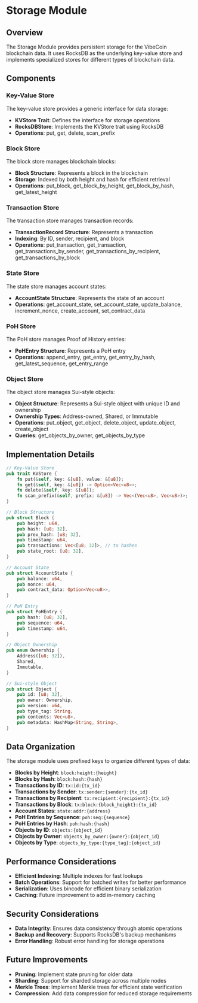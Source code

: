 # Storage Module

## Overview

The Storage Module provides persistent storage for the VibeCoin blockchain data. It uses RocksDB as the underlying key-value store and implements specialized stores for different types of blockchain data.

## Components

### Key-Value Store

The key-value store provides a generic interface for data storage:

- **KVStore Trait**: Defines the interface for storage operations
- **RocksDBStore**: Implements the KVStore trait using RocksDB
- **Operations**: put, get, delete, scan_prefix

### Block Store

The block store manages blockchain blocks:

- **Block Structure**: Represents a block in the blockchain
- **Storage**: Indexed by both height and hash for efficient retrieval
- **Operations**: put_block, get_block_by_height, get_block_by_hash, get_latest_height

### Transaction Store

The transaction store manages transaction records:

- **TransactionRecord Structure**: Represents a transaction
- **Indexing**: By ID, sender, recipient, and block
- **Operations**: put_transaction, get_transaction, get_transactions_by_sender, get_transactions_by_recipient, get_transactions_by_block

### State Store

The state store manages account states:

- **AccountState Structure**: Represents the state of an account
- **Operations**: get_account_state, set_account_state, update_balance, increment_nonce, create_account, set_contract_data

### PoH Store

The PoH store manages Proof of History entries:

- **PoHEntry Structure**: Represents a PoH entry
- **Operations**: append_entry, get_entry, get_entry_by_hash, get_latest_sequence, get_entry_range

### Object Store

The object store manages Sui-style objects:

- **Object Structure**: Represents a Sui-style object with unique ID and ownership
- **Ownership Types**: Address-owned, Shared, or Immutable
- **Operations**: put_object, get_object, delete_object, update_object, create_object
- **Queries**: get_objects_by_owner, get_objects_by_type

## Implementation Details

```rust
// Key-Value Store
pub trait KVStore {
    fn put(&self, key: &[u8], value: &[u8]);
    fn get(&self, key: &[u8]) -> Option<Vec<u8>>;
    fn delete(&self, key: &[u8]);
    fn scan_prefix(&self, prefix: &[u8]) -> Vec<(Vec<u8>, Vec<u8>)>;
}

// Block Structure
pub struct Block {
    pub height: u64,
    pub hash: [u8; 32],
    pub prev_hash: [u8; 32],
    pub timestamp: u64,
    pub transactions: Vec<[u8; 32]>, // tx hashes
    pub state_root: [u8; 32],
}

// Account State
pub struct AccountState {
    pub balance: u64,
    pub nonce: u64,
    pub contract_data: Option<Vec<u8>>,
}

// PoH Entry
pub struct PoHEntry {
    pub hash: [u8; 32],
    pub sequence: u64,
    pub timestamp: u64,
}

// Object Ownership
pub enum Ownership {
    Address([u8; 32]),
    Shared,
    Immutable,
}

// Sui-style Object
pub struct Object {
    pub id: [u8; 32],
    pub owner: Ownership,
    pub version: u64,
    pub type_tag: String,
    pub contents: Vec<u8>,
    pub metadata: HashMap<String, String>,
}
```

## Data Organization

The storage module uses prefixed keys to organize different types of data:

- **Blocks by Height**: `block:height:{height}`
- **Blocks by Hash**: `block:hash:{hash}`
- **Transactions by ID**: `tx:id:{tx_id}`
- **Transactions by Sender**: `tx:sender:{sender}:{tx_id}`
- **Transactions by Recipient**: `tx:recipient:{recipient}:{tx_id}`
- **Transactions by Block**: `tx:block:{block_height}:{tx_id}`
- **Account States**: `state:addr:{address}`
- **PoH Entries by Sequence**: `poh:seq:{sequence}`
- **PoH Entries by Hash**: `poh:hash:{hash}`
- **Objects by ID**: `objects:{object_id}`
- **Objects by Owner**: `objects_by_owner:{owner}:{object_id}`
- **Objects by Type**: `objects_by_type:{type_tag}:{object_id}`

## Performance Considerations

- **Efficient Indexing**: Multiple indexes for fast lookups
- **Batch Operations**: Support for batched writes for better performance
- **Serialization**: Uses bincode for efficient binary serialization
- **Caching**: Future improvement to add in-memory caching

## Security Considerations

- **Data Integrity**: Ensures data consistency through atomic operations
- **Backup and Recovery**: Supports RocksDB's backup mechanisms
- **Error Handling**: Robust error handling for storage operations

## Future Improvements

- **Pruning**: Implement state pruning for older data
- **Sharding**: Support for sharded storage across multiple nodes
- **Merkle Trees**: Implement Merkle trees for efficient state verification
- **Compression**: Add data compression for reduced storage requirements
